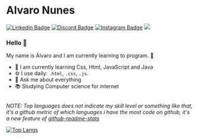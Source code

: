 # Alvaro Nunes

[![Linkedin Badge](https://img.shields.io/badge/-LinkedIn-blue?style=flat&logo=LinkedIn&logoColor=white)](https://www.linkedin.com/in/alvaronunes016//)
[![Discord Badge](https://img.shields.io/badge/-Discord-7289DA?style=flat&logo=Discord&logoColor=white)](https://discord.gg/cxFuBqRs)
[![Instagram Badge](https://img.shields.io/badge/-Instagram-C13584?style=flat&logo=Instagram&logoColor=white)](https://www.instagram.com/alvaro_hntr/)
![](https://komarev.com/ghpvc/?username=Alvaro-Nunes&label=Profile+Views&style=flat&color=gray)



### Hello 👋

My name is Álvaro and I am currently learning to program. 📡

- 🌱 I am currently learning Css, Html, JavaScript and Java
- ⚙️ I use daily:  `.html`, `.css`, `.js`.
- 💬 Ask me about everything
- 📚 Studying Computer science for internet

##
*NOTE: Top languages does not indicate my skill level or something like that, it's a github metric of which languages i have the most code on github, it's a new feature of [github-readme-stats](https://github.com/anuraghazra/github-readme-stats)*

[![Top Langs](https://github-readme-stats.vercel.app/api/top-langs/?username=Alvaro-Nunes&layout=compact)](https://github.com/anuraghazra/github-readme-stats)

